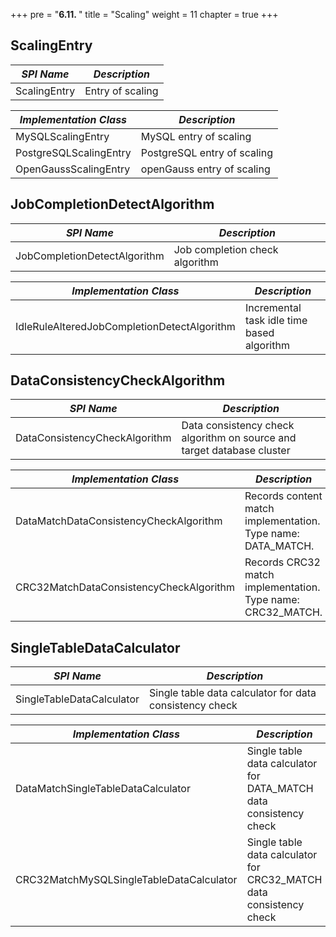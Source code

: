 +++
pre = "<b>6.11. </b>"
title = "Scaling"
weight = 11
chapter = true
+++

## ScalingEntry

| *SPI Name*             | *Description*               |
| ---------------------- | --------------------------- |
| ScalingEntry           | Entry of scaling            |

| *Implementation Class* | *Description*               |
| ---------------------- | --------------------------- |
| MySQLScalingEntry      | MySQL entry of scaling      |
| PostgreSQLScalingEntry | PostgreSQL entry of scaling |
| OpenGaussScalingEntry  | openGauss entry of scaling |

## JobCompletionDetectAlgorithm

| *SPI Name*                                  | *Description*                               |
| ------------------------------------------- | ------------------------------------------- |
| JobCompletionDetectAlgorithm                | Job completion check algorithm              |

| *Implementation Class*                      | *Description*                               |
| ------------------------------------------- | ------------------------------------------- |
| IdleRuleAlteredJobCompletionDetectAlgorithm | Incremental task idle time based algorithm  |

## DataConsistencyCheckAlgorithm

| *SPI Name*                                  | *Description*                               |
| ------------------------------------------- | ------------------------------------------- |
| DataConsistencyCheckAlgorithm               | Data consistency check algorithm on source and target database cluster |

| *Implementation Class*                      | *Description*                                                          |
| ------------------------------------------- | ---------------------------------------------------------------------- |
| DataMatchDataConsistencyCheckAlgorithm      | Records content match implementation. Type name: DATA_MATCH.           |
| CRC32MatchDataConsistencyCheckAlgorithm     | Records CRC32 match implementation. Type name: CRC32_MATCH.            |

## SingleTableDataCalculator

| *SPI Name*                                  | *Description*                                                          |
| ------------------------------------------- | ---------------------------------------------------------------------- |
| SingleTableDataCalculator                   | Single table data calculator for data consistency check                |

| *Implementation Class*                      | *Description*                                                          |
| ------------------------------------------- | ---------------------------------------------------------------------- |
| DataMatchSingleTableDataCalculator          | Single table data calculator for DATA_MATCH data consistency check     |
| CRC32MatchMySQLSingleTableDataCalculator    | Single table data calculator for CRC32_MATCH data consistency check    |
